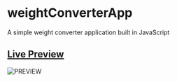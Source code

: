 # weightConverterApp
A simple weight converter application built in JavaScript


## [Live Preview](https://weight-converter-js-app.netlify.app/)


![PREVIEW](/preview/AISiteDesktopHead.png)
